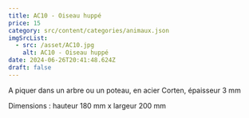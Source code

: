 ```yaml
---
title: AC10 - Oiseau huppé
price: 15
category: src/content/categories/animaux.json
imgSrcList:
  - src: /asset/AC10.jpg
    alt: AC10 - Oiseau huppé
date: 2024-06-26T20:41:48.624Z
draft: false
---
```


A piquer dans un arbre ou un poteau, en acier Corten, épaisseur 3 mm

Dimensions : hauteur 180 mm x largeur 200 mm
